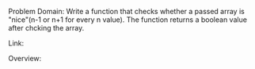 Problem Domain: Write a function that checks whether a passed array is "nice"(n-1 or n+1 for every n value). The function returns a boolean value after chcking the array.

Link:

Overview: